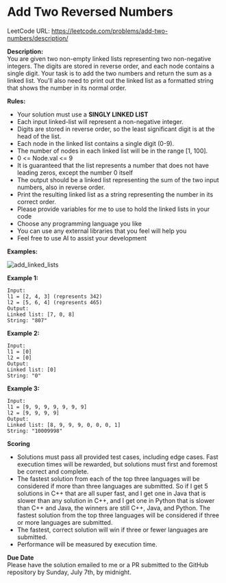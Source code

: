 # Add Two Reversed Numbers

LeetCode URL: https://leetcode.com/problems/add-two-numbers/description/

**Description:**</br>
You are given two non-empty linked lists representing two non-negative integers. The digits are stored in reverse order, and each node contains a single digit. Your task is to add the two numbers and return the sum as a linked list. You'll also need to print out the linked list as a formatted string that shows the number in its normal order.

**Rules:**</br>
- Your solution must use a **SINGLY LINKED LIST**
- Each input linked-list will represent a non-negative integer.
- Digits are stored in reverse order, so the least significant digit is at the head of the list.
- Each node in the linked list contains a single digit (0-9).
- The number of nodes in each linked list will be in the range [1, 100].
- 0 <= Node.val <= 9
- It is guaranteed that the list represents a number that does not have leading zeros, except the number 0 itself
- The output should be a linked list representing the sum of the two input numbers, also in reverse order.
- Print the resulting linked list as a string representing the number in its correct order.
- Please provide variables for me to use to hold the linked lists in your code
- Choose any programming language you like
- You can use any external libraries that you feel will help you
- Feel free to use AI to assist your development

**Examples:**

![add_linked_lists](https://github.com/VC-CodeLabs/Add_Two_Numbers/assets/154607214/c61b0320-7213-4be9-89e3-f2d6555e8a5c)

**Example 1:**
```
Input:
l1 = [2, 4, 3] (represents 342)
l2 = [5, 6, 4] (represents 465)
Output:
Linked list: [7, 0, 8]
String: "807"
```

**Example 2:**
```
Input:
l1 = [0]
l2 = [0]
Output:
Linked list: [0]
String: "0"
```

**Example 3:**
```
Input:
l1 = [9, 9, 9, 9, 9, 9, 9]
l2 = [9, 9, 9, 9]
Output:
Linked list: [8, 9, 9, 9, 0, 0, 0, 1]
String: "10009998"
```

**Scoring**</br>
- Solutions must pass all provided test cases, including edge cases.
 Fast execution times will be rewarded, but solutions must first and foremost be correct and complete.
- The fastest solution from each of the top three languages will be considered if more than three languages are submitted. So if I get 5 solutions in C++ that are all super fast, and I get one in Java that is slower than any solution in C++, and I get one in Python that is slower than C++ and Java, the winners are still C++, Java, and Python. The fastest solution from the top three languages will be considered if three or more languages are submitted.
- The fastest, correct solution will win if three or fewer languages are submitted.
- Performance will be measured by execution time.

**Due Date**</br>
Please have the solution emailed to me or a PR submitted to the GitHub repository by Sunday, July 7th, by midnight.

